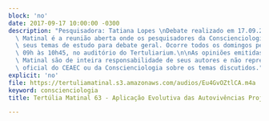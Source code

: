 ```yaml
---
block: 'no'
date: 2017-09-17 10:00:00 -0300
description: "Pesquisadora: Tatiana Lopes \nDebate realizado em 17.09.2017\n\nTertúlia\
  \ Matinal é a reunião aberta onde os pesquisadores da Conscienciologia apresentam\
  \ seus temas de estudo para debate geral. Ocorre todos os domingos pela manhã, das\
  \ 09h às 10h45, no auditório do Tertuliarium.\n\nAs opiniões emitidas na Tertúlia\
  \ Matinal são de inteira responsabilidade de seus autores e não representam a posição\
  \ oficial do CEAEC ou da Conscienciologia sobre os temas discutidos."
explicit: 'no'
file: https://tertuliamatinal.s3.amazonaws.com/audios/Eu4GvOZtlCA.m4a
keyword: conscienciologia
title: Tertúlia Matinal 63 - Aplicação Evolutiva das Autovivências Projetivas

---
```

